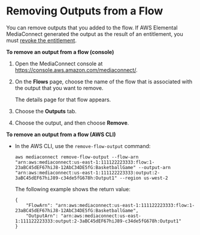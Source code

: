 # Removing Outputs from a Flow<a name="outputs-remove"></a>

You can remove outputs that you added to the flow\. If AWS Elemental MediaConnect generated the output as the result of an entitlement, you must [revoke the entitlement](entitlements-revoke.md)\.

**To remove an output from a flow \(console\)**

1. Open the MediaConnect console at [https://console\.aws\.amazon\.com/mediaconnect/](https://console.aws.amazon.com/mediaconnect/)\.

1. On the **Flows** page, choose the name of the flow that is associated with the output that you want to remove\.

   The details page for that flow appears\. 

1. Choose the **Outputs** tab\.

1. Choose the output, and then choose **Remove**\.

**To remove an output from a flow \(AWS CLI\)**
+ In the AWS CLI, use the `remove-flow-output` command:

  ```
  aws mediaconnect remove-flow-output --flow-arn "arn:aws:mediaconnect:us-east-1:111122223333:flow:1-23aBC45dEF67hiJ8-12AbC34DE5fG:BasketballGame" --output-arn "arn:aws:mediaconnect:us-east-1:111122223333:output:2-3aBC45dEF67hiJ89-c34de5fG678h:Output1" --region us-west-2
  ```

  The following example shows the return value:

  ```
  {
      "FlowArn": "arn:aws:mediaconnect:us-east-1:111122223333:flow:1-23aBC45dEF67hiJ8-12AbC34DE5fG:BasketballGame",
      "OutputArn": "arn:aws:mediaconnect:us-east-1:111122223333:output:2-3aBC45dEF67hiJ89-c34de5fG678h:Output1"
  }
  ```